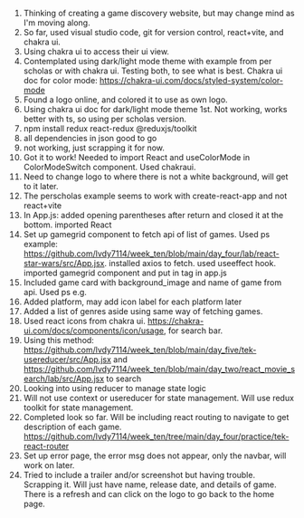 1. Thinking of creating a game discovery website, but may change mind as I'm moving along.
2. So far, used visual studio code, git for version control, react+vite, and chakra ui.
3. Using chakra ui to access their ui view.
4. Contemplated using dark/light mode theme with example from per scholas or with chakra ui. Testing both, to see what is best. Chakra ui doc for color mode: https://chakra-ui.com/docs/styled-system/color-mode
5. Found a logo online, and colored it to use as own logo.
6. Using chakra ui doc for dark/light mode theme 1st. Not working, works better with ts, so using per scholas version.
7. npm install redux react-redux @reduxjs/toolkit
8. all dependencies in json good to go
9. not working, just scrapping it for now.
10. Got it to work! Needed to import React and useColorMode in ColorModeSwitch component. Used chakraui.
11. Need to change logo to where there is not a white background, will get to it later.
12. The perscholas example seems to work with create-react-app and not react+vite
13. In App.js: added opening parentheses after return and closed it at the bottom. imported React
14. Set up gamegrid component to fetch api of list of games. Used ps example:
    https://github.com/lvdy7114/week_ten/blob/main/day_four/lab/react-star-wars/src/App.jsx. installed axios to fetch. used useeffect hook. imported gamegrid component and put in tag in app.js
15. Included game card with background_image and name of game from api. Used ps e.g.
16. Added platform, may add icon label for each platform later
17. Added a list of genres aside using same way of fetching games.
18. Used react icons from chakra ui. https://chakra-ui.com/docs/components/icon/usage, for search bar.
19. Using this method: https://github.com/lvdy7114/week_ten/blob/main/day_five/tek-usereducer/src/App.jsx and https://github.com/lvdy7114/week_ten/blob/main/day_two/react_movie_search/lab/src/App.jsx to search
20. Looking into using reducer to manage state logic
21. Will not use context or usereducer for state management. Will use redux toolkit for state management.
22. Completed look so far. Will be including react routing to navigate to get description of each game. https://github.com/lvdy7114/week_ten/tree/main/day_four/practice/tek-react-router
23. Set up error page, the error msg does not appear, only the navbar, will work on later.
24. Tried to include a trailer and/or screenshot but having trouble. Scrapping it. Will just have name, release date, and details of game. There is a refresh and can click on the logo to go back to the home page.
